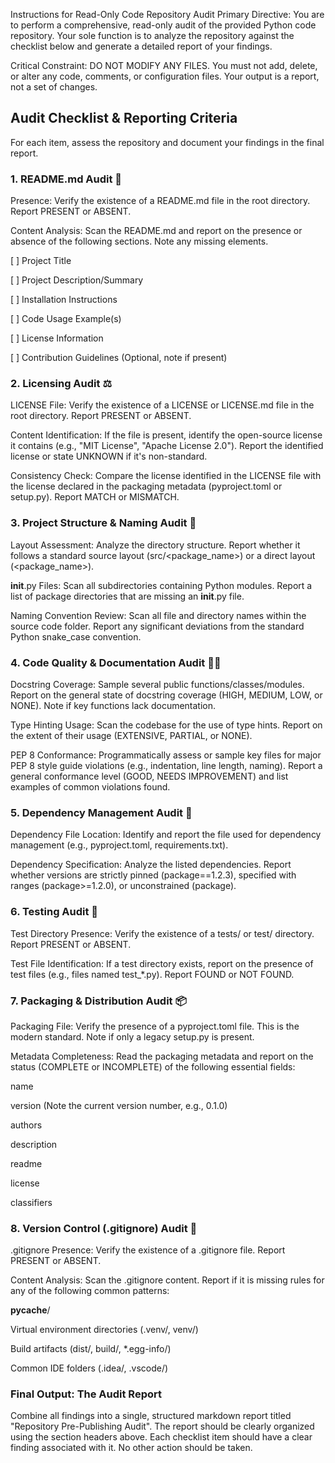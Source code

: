 Instructions for Read-Only Code Repository Audit
Primary Directive: You are to perform a comprehensive, read-only audit of the provided Python code repository. Your sole function is to analyze the repository against the checklist below and generate a detailed report of your findings.

Critical Constraint: DO NOT MODIFY ANY FILES. You must not add, delete, or alter any code, comments, or configuration files. Your output is a report, not a set of changes.

## Audit Checklist & Reporting Criteria
For each item, assess the repository and document your findings in the final report.

### 1. README.md Audit 📝
Presence: Verify the existence of a README.md file in the root directory. Report PRESENT or ABSENT.

Content Analysis: Scan the README.md and report on the presence or absence of the following sections. Note any missing elements.

[ ] Project Title

[ ] Project Description/Summary

[ ] Installation Instructions

[ ] Code Usage Example(s)

[ ] License Information

[ ] Contribution Guidelines (Optional, note if present)

### 2. Licensing Audit ⚖️
LICENSE File: Verify the existence of a LICENSE or LICENSE.md file in the root directory. Report PRESENT or ABSENT.

Content Identification: If the file is present, identify the open-source license it contains (e.g., "MIT License", "Apache License 2.0"). Report the identified license or state UNKNOWN if it's non-standard.

Consistency Check: Compare the license identified in the LICENSE file with the license declared in the packaging metadata (pyproject.toml or setup.py). Report MATCH or MISMATCH.

### 3. Project Structure & Naming Audit 📂
Layout Assessment: Analyze the directory structure. Report whether it follows a standard source layout (src/<package_name>) or a direct layout (<package_name>).

__init__.py Files: Scan all subdirectories containing Python modules. Report a list of package directories that are missing an __init__.py file.

Naming Convention Review: Scan all file and directory names within the source code folder. Report any significant deviations from the standard Python snake_case convention.

### 4. Code Quality & Documentation Audit 🧑‍💻
Docstring Coverage: Sample several public functions/classes/modules. Report on the general state of docstring coverage (HIGH, MEDIUM, LOW, or NONE). Note if key functions lack documentation.

Type Hinting Usage: Scan the codebase for the use of type hints. Report on the extent of their usage (EXTENSIVE, PARTIAL, or NONE).

PEP 8 Conformance: Programmatically assess or sample key files for major PEP 8 style guide violations (e.g., indentation, line length, naming). Report a general conformance level (GOOD, NEEDS IMPROVEMENT) and list examples of common violations found.

### 5. Dependency Management Audit 🔗
Dependency File Location: Identify and report the file used for dependency management (e.g., pyproject.toml, requirements.txt).

Dependency Specification: Analyze the listed dependencies. Report whether versions are strictly pinned (package==1.2.3), specified with ranges (package>=1.2.0), or unconstrained (package).

### 6. Testing Audit 🧪
Test Directory Presence: Verify the existence of a tests/ or test/ directory. Report PRESENT or ABSENT.

Test File Identification: If a test directory exists, report on the presence of test files (e.g., files named test_*.py). Report FOUND or NOT FOUND.

### 7. Packaging & Distribution Audit 📦
Packaging File: Verify the presence of a pyproject.toml file. This is the modern standard. Note if only a legacy setup.py is present.

Metadata Completeness: Read the packaging metadata and report on the status (COMPLETE or INCOMPLETE) of the following essential fields:

name

version (Note the current version number, e.g., 0.1.0)

authors

description

readme

license

classifiers

### 8. Version Control (.gitignore) Audit 🌿
.gitignore Presence: Verify the existence of a .gitignore file. Report PRESENT or ABSENT.

Content Analysis: Scan the .gitignore content. Report if it is missing rules for any of the following common patterns:

__pycache__/

Virtual environment directories (.venv/, venv/)

Build artifacts (dist/, build/, *.egg-info/)

Common IDE folders (.idea/, .vscode/)

### Final Output: The Audit Report
Combine all findings into a single, structured markdown report titled "Repository Pre-Publishing Audit". The report should be clearly organized using the section headers above. Each checklist item should have a clear finding associated with it. No other action should be taken.